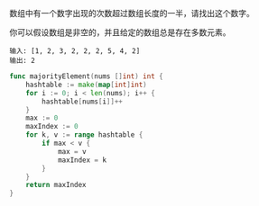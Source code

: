 数组中有一个数字出现的次数超过数组长度的一半，请找出这个数字。

你可以假设数组是非空的，并且给定的数组总是存在多数元素。

```
输入: [1, 2, 3, 2, 2, 2, 5, 4, 2]
输出: 2
```

```go
func majorityElement(nums []int) int {
    hashtable := make(map[int]int)
    for i := 0; i < len(nums); i++ {
        hashtable[nums[i]]++
    }
    max := 0
    maxIndex := 0
    for k, v := range hashtable {
        if max < v {
            max = v
            maxIndex = k
        }
    }
    return maxIndex
}
```

